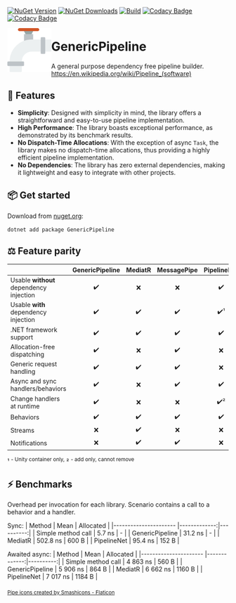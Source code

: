 [![NuGet Version](https://img.shields.io/nuget/v/GenericPipeline?label=NuGet)](https://www.nuget.org/packages/GenericPipeline/)
[![NuGet Downloads](https://img.shields.io/nuget/dt/GenericPipeline?label=Downloads)](https://www.nuget.org/packages/GenericPipeline/)
[![Build](https://github.com/lawrence-laz/generic-pipeline/workflows/Build/badge.svg)](https://github.com/lawrence-laz/generic-pipeline/actions?query=workflow%3ABuild)
[![Codacy Badge](https://app.codacy.com/project/badge/Grade/dd3ad618de8541a88ab111e260733a6f)](https://www.codacy.com/gh/lawrence-laz/generic-pipeline/dashboard?utm_source=github.com&amp;utm_medium=referral&amp;utm_content=lawrence-laz/generic-pipeline&amp;utm_campaign=Badge_Grade)
[![Codacy Badge](https://app.codacy.com/project/badge/Coverage/dd3ad618de8541a88ab111e260733a6f)](https://www.codacy.com/gh/lawrence-laz/generic-pipeline/dashboard?utm_source=github.com&utm_medium=referral&utm_content=lawrence-laz/generic-pipeline&utm_campaign=Badge_Coverage)

<img align="left" width="100" height="100" src="images/icon.png">

# GenericPipeline

A general purpose dependency free pipeline builder.
https://en.wikipedia.org/wiki/Pipeline_(software)

## 🌟 Features
- **Simplicity**: Designed with simplicity in mind, the library offers a straightforward and easy-to-use pipeline implementation.
- **High Performance**: The library boasts exceptional performance, as demonstrated by its benchmark results.
- **No Dispatch-Time Allocations**: With the exception of async `Task`, the library makes no dispatch-time allocations, thus providing a highly efficient pipeline implementation.
- **No Dependencies**: The library has zero external dependencies, making it lightweight and easy to integrate with other projects.

## 📦️ Get started
Download from [nuget.org](https://www.nuget.org/packages/GenericPipeline/0.0.1-preview):
```
dotnet add package GenericPipeline
```
## ⚖️ Feature parity
|                                               | GenericPipeline | MediatR | MessagePipe | PipelineNet | Mediator |
|-----------------------------------------------|:---------------:|:-------:|:-----------:|:-----------:|:--------:|
| Usable **without** dependency injection       |              ✔️  |     ❌  |          ❌ |          ✔️  |       ❌ |
| Usable **with** dependency injection          |              ✔️  |     ✔️   |          ✔️  |          ✔️¹ |       ✔️  |
| .NET framework support                        |              ✔️  |     ✔️   |          ✔️  |          ✔️  |       ❌ |
| Allocation-free dispatching                   |              ✔️  |     ❌  |          ✔️  |          ❌ |       ✔️  |
| Generic request handling                      |              ✔️  |     ✔️   |          ✔️  |          ❌ |       ✔️  |
| Async and sync handlers/behaviors             |              ✔️  |     ❌  |          ✔️  |          ✔️  |       ❌ |
| Change handlers at runtime                    |              ✔️  |     ❌  |          ❌ |          ✔️² |       ❌ |
| Behaviors                                     |              ✔️  |     ✔️   |          ✔️  |          ✔️  |       ✔️  |
| Streams                                       |              ❌ |     ✔️   |          ❌ |          ❌ |       ✔️  |
| Notifications                                 |              ❌ |     ✔️   |          ✔️  |          ❌ |       ✔️  |

¹ <sup>- Unity container only,</sup>
² <sup>- add only, cannot remove</sup>


## ⚡️ Benchmarks
Overhead per invocation for each library. Scenario contains a call to a behavior and a handler.

Sync:
|                Method |         Mean | Allocated |
|---------------------- |-------------:|----------:|
|    Simple method call |       5.7 ns |         - |
|       GenericPipeline |      31.2 ns |         - |
|               MediatR |     502.8 ns |     600 B |
|           PipelineNet |      95.4 ns |     152 B |

Awaited async:
|                Method |         Mean | Allocated |
|---------------------- |-------------:|----------:|
|    Simple method call |     4 863 ns |     560 B |
|       GenericPipeline |     5 906 ns |     864 B |
|               MediatR |     6 662 ns |    1160 B |
|           PipelineNet |     7 017 ns |    1184 B |
 
<sub>
<a href="https://www.flaticon.com/free-icons/pipe" title="pipe icons">Pipe icons created by Smashicons - Flaticon</a>
</sub>

